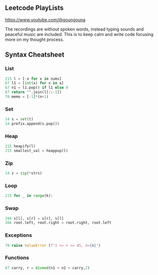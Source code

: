 ## Leetcode PlayLists

https://www.youtube.com/@goungouna

The recordings are without spoken words, instead typing sounds and peaceful music are included. This is to keep calm and write code focusing more on my thought process. 

## Syntax Cheatsheet
### List
```python
215 l = [-x for x in nums]
67 l1 = [int(x) for x in a]
67 n1 = l1.pop() if l1 else 0
67 return "".join(l[::-1])
70 memo = [-1]*(n+1)
```

### Set
```python
14 s = set(t)
14 prefix.append(s.pop())
```

### Heap
```python
215 heapify(l)
215 smallest_val = heappop(l)
```

### Zip
```python
14 z = zip(*strs)
```

### Loop
```python
215 for _ in range(k):
```

### Swap
```python
344 s[l], s[r] = s[r], s[l]
266 root.left, root.right = root.right, root.left
```

### Exceptions
```python
70 raise ValueError (f"1 <= n <= 45, n={n}")

```

### Functions
```python
67 carry, r = divmod(n1 + n2 + carry,2)
```

